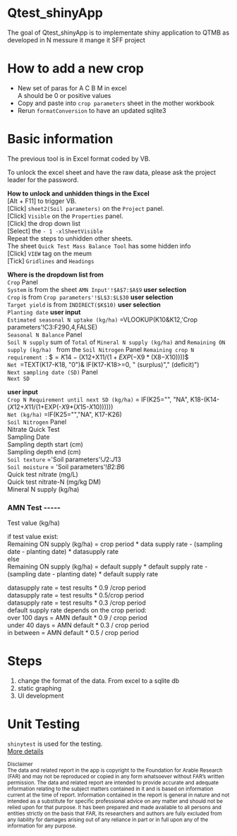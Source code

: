 # Qtest_shinyApp


The goal of Qtest_shinyApp is to implementate shiny application to QTMB as developed in N messure it mange it SFF project


# How to add a new crop 

- New set of paras for A C B M in excel  
  A should be 0 or positive values 
- Copy and paste into `crop parameters` sheet in the mother workbook  
- Rerun `formatConversion` to have an updated sqlite3  



# Basic information

The previous tool is in Excel format coded by VB. 

To unlock the excel sheet and have the raw data, please ask the project leader for the password. 

**How to unlock and unhidden things in the Excel**  
[Alt + F11] to trigger VB.  
[Click] `sheet2(Soil parameters)` on the `Project` panel.   
[Click] `Visible` on the `Properties` panel.  
[Click] the drop down list   
[Select] the `- 1 -xlSheetVisible`  
Repeat the steps to unhidden other sheets.   
The sheet `Quick Test Mass Balance Tool` has some hidden info  
[Click] `VIEW` tag on the meum  
[Tick] `Gridlines` and `Headings`  

**Where is the dropdown list from**   
`Crop` Panel  
`System` is from the sheet `AMN Input'!$A$7:$A$9` **user selection**  
`Crop` is from `Crop parameters'!$L$3:$L$30` **user selection**  
`Target yield` is from `INDIRECT($K$10)` **user selection**  
`Planting date` **user input**  
`Estimated seasonal N uptake (kg/ha)` =VLOOKUP(K10&K12,'Crop parameters'!C3:F290,4,FALSE)  
`Seasonal N Balance` Panel  
`Soil N supply` sum of `Total` of `Mineral N supply (kg/ha)` and `Remaining ON supply (kg/ha) ` from the `Soil Nitrogen` Panel   `Remaining crop N requirement `: $$=K14-($X$12+$X$11/(1+EXP(-$X$9*($X$8-$X$10))))$$  
`Net `=TEXT(K17-K18, "0")& IF(K17-K18>=0, " (surplus)"," (deficit)")  
`Next sampling date (SD)` Panel  
`Next SD`

**user input**  
`Crop N Requirement until next SD (kg/ha)` = IF(K25="", "NA", K18-(K14-($X$12+$X$11/(1+EXP(-$X$9*($X$15-$X$10))))))  
`Net (kg/ha)` =IF(K25="","NA", K17-K26)  
`Soil Nitrogen` Panel  
Nitrate Quick Test  
Sampling Date  
Sampling depth start (cm)  
Sampling depth end (cm)  
`Soil texture` ='Soil parameters'!$J$2:$J$13  
`Soil moisture` = 'Soil parameters'!$B$2:$B$6  
Quick test nitrate (mg/L)  
Quick test nitrate-N (mg/kg DM)  
Mineral N supply (kg/ha)  


### AMN Test -----  
Test value (kg/ha)   

if test value exist:  
Remaining ON supply (kg/ha) = crop period * data supply rate - (sampling date - planting date) * datasupply rate  
else  
Remaining ON supply (kg/ha) = default supply * default supply rate - (sampling date - planting date) * default supply rate  


datasupply rate = test results * 0.9 /crop period   
datasupply rate = test results * 0.5/crop period  
datasupply rate = test results * 0.3 /crop period  
default supply rate depends on the crop period:   
over 100 days = AMN default * 0.9 / crop period   
under 40 days = AMN default * 0.3 / crop period  
in between = AMN default * 0.5 / crop period  


# Steps

1. change the format of the data. From excel to a sqlite db  
2. static graphing  
3. UI development  


# Unit Testing  

`shinytest` is used for the testing.   
[More details](https://rstudio.github.io/shinytest/articles/shinytest.html)  



<span style="font-size:smaller;">Disclaimer</span>  
<span style="font-size:smaller;">
The data and related report in the app is copyright to the Foundation for Arable Research (FAR) and may not be reproduced or copied
in any form whatsoever without FAR’s written permission. The data and related report are intended to provide accurate and
adequate information relating to the subject matters contained in it and is based on information current at the time of
report. Information contained in the report is general in nature and not intended as a substitute for specific
professional advice on any matter and should not be relied upon for that purpose. It has been prepared and made
available to all persons and entities strictly on the basis that FAR, its researchers and authors are fully excluded from
any liability for damages arising out of any reliance in part or in full upon any of the information for any purpose.
</span>
